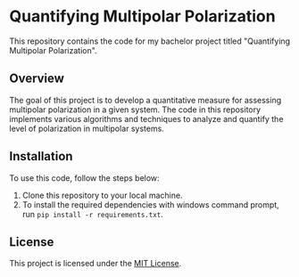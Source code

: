 # Quantifying Multipolar Polarization

This repository contains the code for my bachelor project titled "Quantifying Multipolar Polarization". 

## Overview

The goal of this project is to develop a quantitative measure for assessing multipolar polarization in a given system. The code in this repository implements various algorithms and techniques to analyze and quantify the level of polarization in multipolar systems.

## Installation

To use this code, follow the steps below:

1. Clone this repository to your local machine.
2. To install the required dependencies with windows command prompt, run `pip install -r requirements.txt`.

## License

This project is licensed under the [MIT License](LICENSE).

